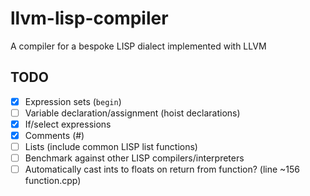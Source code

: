 # llvm-lisp-compiler
A compiler for a bespoke LISP dialect implemented with LLVM

## TODO
 - [x] Expression sets (`begin`)
 - [ ] Variable declaration/assignment (hoist declarations)
 - [x] If/select expressions
 - [x] Comments (#)
 - [ ] Lists (include common LISP list functions)
 - [ ] Benchmark against other LISP compilers/interpreters
 - [ ] Automatically cast ints to floats on return from function? (line ~156 function.cpp)
